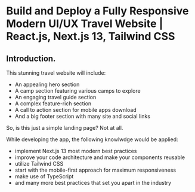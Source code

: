 # Build and Deploy a Fully Responsive Modern UI/UX Travel Website | React.js, Next.js 13, Tailwind CSS


## Introduction.

This stunning travel website will include:
- An appealing hero section
- A camp section featuring various camps to explore
- An engaging travel guide section
- A complex feature-rich section
- A call to action section for mobile apps download
- And a big footer section with many site and social links

So, is this just a simple landing page? Not at all.

While developing the app, the following knowlwdge would be applied:
- implement Next.js 13 most modern best practices
- improve your code architecture and make your components reusable
- utilize Tailwind CSS
- start with the mobile-first approach for maximum responsiveness
- make use of TypeScript
- and many more best practices that set you apart in the industry



